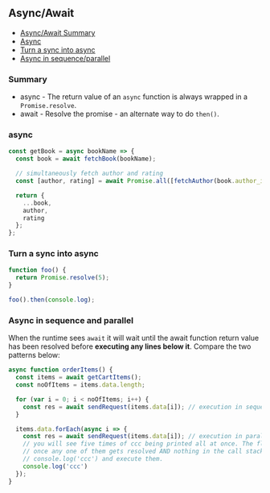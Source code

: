 ## Async/Await

* [Async/Await Summary](#Summary)
* [Async](#async)
* [Turn a sync into async](#Turn-a-sync-into-async)
* [Async in sequence/parallel](#Async-in-sequence-parallel)

### Summary
* async - The return value of an `async` function is always wrapped in a `Promise.resolve`.
* await - Resolve the promise - an alternate way to do `then()`.

### async

```js
const getBook = async bookName => {
  const book = await fetchBook(bookName);

  // simultaneously fetch author and rating
  const [author, rating] = await Promise.all([fetchAuthor(book.author_id), fetchRating(book.id)]);

  return {
    ...book,
    author,
    rating
  };
};
```

### Turn a sync into async

```js
function foo() {
  return Promise.resolve(5);
}

foo().then(console.log);
```

### Async in sequence and parallel
When the runtime sees `await` it will wait until the await function return value has been resolved before **executing any lines below it**. Compare the two patterns below:

```js
async function orderItems() {
  const items = await getCartItems();
  const noOfItems = items.data.length;

  for (var i = 0; i < noOfItems; i++) {
    const res = await sendRequest(items.data[i]); // execution in sequence
  }

  items.data.forEach(async i => {
    const res = await sendRequest(items.data[i]); // execution in parallel
    // you will see five times of ccc being printed all at once. The flow is do sendReq 5 time straight
    // once any one of them gets resolved AND nothing in the call stack, runtime will then pick queued
    // console.log('ccc') and execute them.
    console.log('ccc')                                                    
  });
}
```

